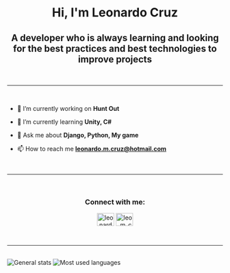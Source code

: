 <h1 align="center">Hi, I'm Leonardo Cruz</h1>

<h2 align="center"> 
A developer who is always learning and looking for the best practices and best technologies to improve projects</h2>

<br>

---
<br>

- 🔭 I’m currently working on **Hunt Out**

- 🌱 I’m currently learning **Unity, C#**

- 💬 Ask me about **Django, Python, My game**

- 📫 How to reach me **leonardo.m.cruz@hotmail.com**

<br>

---

<br>

<h3 align="center">Connect with me:</h3>
<p align="center">
<a href="https://linkedin.com/in/leonardo-m-cruz" target="blank"><img align="center" src="https://cdn.jsdelivr.net/npm/simple-icons@3.0.1/icons/linkedin.svg" alt="leonardo-m-cruz" height="30" width="40" /></a>
<a href="https://instagram.com/leo_m_cruz" target="blank"><img align="center" src="https://cdn.jsdelivr.net/npm/simple-icons@3.0.1/icons/instagram.svg" alt="leo_m_cruz" height="30" width="40" /></a>
</p>

<br>

---

<br>

<img src="https://github-readme-stats.vercel.app/api?username=leonardocruzx&theme=dark&show_icons=true&include_all_commits=true" alt="General stats" />

<img src="https://github-readme-stats.vercel.app/api/top-langs?username=leonardocruzx&theme=dark" alt="Most used languages" />